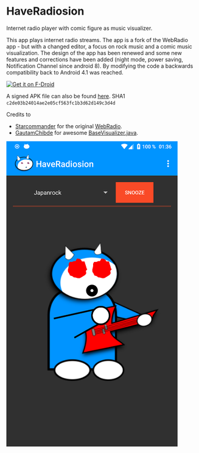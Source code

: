 # HaveRadiosion

Internet radio player with comic figure as music visualizer.

This app plays internet radio streams. The app is a fork of the WebRadio
app - but with a changed editor, a focus on rock music and a comic
music visualization. The design of the app has been renewed and some
new features and corrections have been added (night mode, power
saving, Notification Channel since android 8). By modifying the code
a backwards compatibility back to Android 4.1 was reached.


<a href="https://f-droid.org/packages/click.dummer.have_radiosion/" target="_blank">
<img src="https://fdroid.gitlab.io/artwork/badge/get-it-on.png" alt="Get it on F-Droid" height="80"/></a>

A signed APK file can also be found [here](https://raw.githubusercontent.com/no-go/StreamRadio/master/app/release/click.dummer.have_radiosion.apk).
SHA1 `c2de03b24014ae2e05cf563fc1b3d62d149c3d4d`

Credits to

- [Starcommander](https://github.com/Starcommander) for the original [WebRadio](https://github.com/Starcommander/StreamRadio).
- [GautamChibde](https://github.com/GautamChibde) for awesome [BaseVisualizer.java](https://github.com/GautamChibde/android-audio-visualizer).

![Screenshot](metadata/en-US/images/phoneScreenshots/0.png)